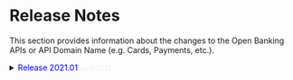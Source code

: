 # Release Notes

This section provides information about the changes to the Open Banking APIs or API Domain Name (e.g. Cards, Payments, etc.).

<details>
<summary>
  <span span style="color:blue"> Release 2021.01 <span style="font-size: 80%; color:#eee"> June 2021 </span> </span>
</summary>
<br>
  <table style="width: 100%;margin-left: 0;margin-right: auto;">
            <col />
            <col />
            <col />
            <col />
            <thead>
                <tr>
                    <th>API Domain</th>
                    <th>API</th>
                    <th>Type</th>
                    <th>Release Details</th>
                </tr>
            </thead>
            <tbody>
                <tr>
                    <td rowspan="4">Cards</td>
                    <td rowspan="2">POST /cards</td>
                    <td>MAIN</td>
                    <td>
                        <ul>
                            <li>
                                <p>Updated the description of test.test1.test2  parameter to include {reason and impact of updating}</p>
                            </li>
                        </ul>
                    </td>
                </tr>
                <tr>
                    <td>ENH</td>
                    <td>
                        <ul>
                            <li>
                                <p>Added following new parameters to allow {reason and impact of adding new parameters}</p>
                                <ul>
                                    <li>
                                        <p>test.testA.test</p>
                                    </li>
                                    <li>
                                        <p>	test.test.test</p>
                                    </li>
                                </ul>
                            </li>
                        </ul>
                    </td>
                </tr>
                <tr>
                    <td>GET /cards/{accountID}</td>
                    <td>ENH</td>
                    <td>
                        <ul>
                            <li>
                                <p>Deleted the deprecated parameter test.test.test to {reason and impact of deletion}</p>
                            </li>
                            <li>
                                <p>Added TestEnum as a new enumeration value in test.testtest.test parameter. {reason and impact}</p>
                            </li>
                        </ul>
                    </td>
                </tr>
                <tr>
                    <td>POST /cards/{accountID}</td>
                    <td>ENH</td>
                    <td>
                        <ul>
                            <li>
                                <p>New API added to retrieve the card information by account ID using POST operation.
{Additional description if needed}
</p>
                            </li>
                        </ul>
                    </td>
                </tr>
            </tbody>
        </table>
 </details>
 

